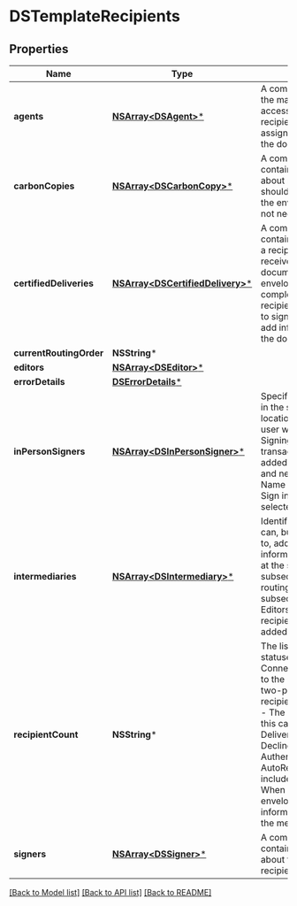 # DSTemplateRecipients

## Properties
Name | Type | Description | Notes
------------ | ------------- | ------------- | -------------
**agents** | [**NSArray&lt;DSAgent&gt;***](DSAgent.md) | A complex type defining the management and access rights of a recipient assigned assigned as an agent on the document. | [optional] 
**carbonCopies** | [**NSArray&lt;DSCarbonCopy&gt;***](DSCarbonCopy.md) | A complex type containing information about recipients who should receive a copy of the envelope, but does not need to sign it. | [optional] 
**certifiedDeliveries** | [**NSArray&lt;DSCertifiedDelivery&gt;***](DSCertifiedDelivery.md) | A complex type containing information on a recipient the must receive the completed documents for the envelope to be completed, but the recipient does not need to sign, initial, date, or add information to any of the documents. | [optional] 
**currentRoutingOrder** | **NSString*** |  | [optional] 
**editors** | [**NSArray&lt;DSEditor&gt;***](DSEditor.md) |  | [optional] 
**errorDetails** | [**DSErrorDetails***](DSErrorDetails.md) |  | [optional] 
**inPersonSigners** | [**NSArray&lt;DSInPersonSigner&gt;***](DSInPersonSigner.md) | Specifies a signer that is in the same physical location as a DocuSign user who will act as a Signing Host for the transaction. The recipient added is the Signing Host and new separate Signer Name field appears after Sign in person is selected. | [optional] 
**intermediaries** | [**NSArray&lt;DSIntermediary&gt;***](DSIntermediary.md) | Identifies a recipient that can, but is not required to, add name and email information for recipients at the same or subsequent level in the routing order (until subsequent Agents, Editors or Intermediaries recipient types are added). | [optional] 
**recipientCount** | **NSString*** | The list of recipient event statuses that will trigger Connect to send updates to the url. It can be a two-part list with:  * recipientEventStatusCode - The recipient status, this can be Sent, Delivered, Completed, Declined, AuthenticationFailed, and AutoResponded. * includeDocuments - When set to **true**, the envelope time zone information is included in the message. | [optional] 
**signers** | [**NSArray&lt;DSSigner&gt;***](DSSigner.md) | A complex type containing information about the Signer recipient. | [optional] 

[[Back to Model list]](../README.md#documentation-for-models) [[Back to API list]](../README.md#documentation-for-api-endpoints) [[Back to README]](../README.md)


